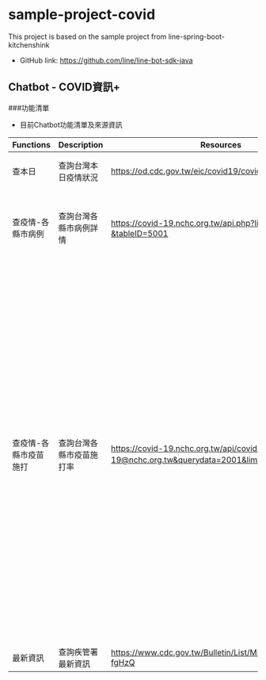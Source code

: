 # sample-project-covid
This project is based on the sample project from line-spring-boot-kitchenshink
- GitHub link: https://github.com/line/line-bot-sdk-java


## Chatbot - COVID資訊+

###功能清單
- 目前Chatbot功能清單及來源資訊


Functions | Description | Resources | INPUT | OUTPUT | Fields
 --- | --- | --- |--- |--- |---
查本日 | 查詢台灣本日疫情狀況 | https://od.cdc.gov.tw/eic/covid19/covid19_tw_stats.csv | N/A | CSV | 0確診, 1死亡, 2送驗, 3排除, 4昨日確診, 5昨日排除, 6昨日送驗 |
查疫情-各縣市病例 | 查詢台灣各縣市病例詳情 | https://covid-19.nchc.org.tw/api.php?limited=台東縣&tableID=5001| 縣市名稱 (“台”) | JSON | {"id":"","a01":"個案研判日","a02":"縣市","a03":"鄉鎮","a04":"性別","a05":"是否為境外移入","a06":"年齡層"}  |
查疫情-各縣市疫苗施打 | 查詢台灣各縣市疫苗施打率 | https://covid-19.nchc.org.tw/api/covid19?CK=covid-19@nchc.org.tw&querydata=2001&limted=臺東縣| 縣市名稱 (“臺”) | JSON | {"id":"ID","a01":"日期","a02":"縣市別","a03":"(A) 總人口數","a04":"新增接種人次","a05":"(B) 累計接種人次","a06":"(B\/A) 疫苗覆蓋率 (%)","a07":"(C) 累計配送量 (劑)","a08":"(C-B) 剩餘量 (劑)","a09":"(C-B\/C) 剩餘量 (%)","a10":"AZ新增接種人次","a11":"AZ累計接種人次","a12":"AZ疫苗覆蓋率 (%)","a13":"AZ累計配送量 (劑)","a14":"AZ剩餘量 (劑)","a15":"AZ剩餘量 (%)","a16":"Moderna新增接種人次","a17":"Moderna累計接種人次","a18":"Moderna疫苗覆蓋率 (%)","a19":"Moderna累計配送量 (劑)","a20":"Moderna剩餘量 (劑)","a21":"Moderna剩餘量 (%)"} |
最新資訊 | 查詢疾管署最新資訊 | https://www.cdc.gov.tw/Bulletin/List/MmgtpeidAR5Ooai4-fgHzQ| N/A |  | |
